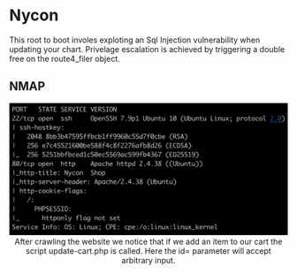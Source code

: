 # Nycon
This root to boot involes exploting an Sql Injection vulnerability when updating your chart. Privelage escalation 
is achieved by triggering a double free on the route4_filer object. 

## NMAP
<p align="center">
<img src="resources/nmap.png">
<br>
  After crawling the website we notice that if we add an item to our cart the script update-cart.php is called. Here the id= parameter will accept arbitrary input. 
  
 
